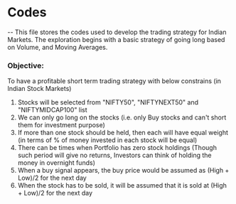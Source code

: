 # Codes

-- This file stores the codes used to develop the trading strategy for Indian Markets. The exploration begins with a basic strategy of going long based on Volume, and Moving Averages.

### Objective:

To have a profitable short term trading strategy with below constrains (in Indian Stock Markets)

  1. Stocks will be selected from "NIFTY50", "NIFTYNEXT50" and "NIFTYMIDCAP100" list
  2. We can only go long on the stocks (i.e. only Buy stocks and can't short them for investment purpose)
  3. If more than one stock should be held, then each will have equal weight (in terms of % of money invested in each stock will be equal)
  4. There can be times when Portfolio has zero stock holdings (Though such period will give no returns, Investors can think of holding the money in overnight funds)
  5. When a buy signal appears, the buy price would be assumed as (High + Low)/2 for the next day
  6. When the stock has to be sold, it will be assumed that it is sold at (High + Low)/2 for the next day
  
